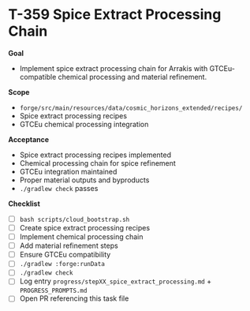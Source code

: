 # T-359 Spice Extract Processing Chain

**Goal**

- Implement spice extract processing chain for Arrakis with GTCEu-compatible chemical processing and material refinement.

**Scope**

- `forge/src/main/resources/data/cosmic_horizons_extended/recipes/`
- Spice extract processing recipes
- GTCEu chemical processing integration

**Acceptance**

- Spice extract processing recipes implemented
- Chemical processing chain for spice refinement
- GTCEu integration maintained
- Proper material outputs and byproducts
- `./gradlew check` passes

**Checklist**

- [ ] `bash scripts/cloud_bootstrap.sh`
- [ ] Create spice extract processing recipes
- [ ] Implement chemical processing chain
- [ ] Add material refinement steps
- [ ] Ensure GTCEu compatibility
- [ ] `./gradlew :forge:runData`
- [ ] `./gradlew check`
- [ ] Log entry `progress/stepXX_spice_extract_processing.md` + `PROGRESS_PROMPTS.md`
- [ ] Open PR referencing this task file
